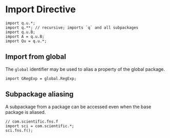 # Import Directive

```
import q.u.*;
import q.**; // recursive; imports `q` and all subpackages
import q.u.B;
import A = q.u.B;
import Qu = q.u.*;
```

## Import from global

The `global` identifier may be used to alias a property of the global package.

```
import GRegExp = global.RegExp;
```

## Subpackage aliasing

A subpackage from a package can be accessed even when the base package is aliased.

```
// com.scientific.fns.f
import sci = com.scientific.*;
sci.fns.f();
```